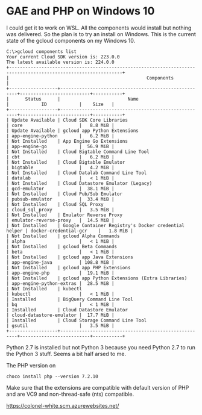 # GAE and PHP on Windows 10

I could get it to work on WSL.  All the components would install but nothing was delivered.  So the plan is to try an install on Windows.  This is the current state of the gcloud components on my Windows 10.

	C:\>gcloud components list
	Your current Cloud SDK version is: 223.0.0
	The latest available version is: 224.0.0
	+----------------------------------------------------------------------------------------------------------------+
	|                                                   Components                                                   |
	+------------------+------------------------------------------------------+--------------------------+-----------+
	|      Status      |                         Name                         |            ID            |    Size   |
	+------------------+------------------------------------------------------+--------------------------+-----------+
	| Update Available | Cloud SDK Core Libraries                             | core                     |   8.8 MiB |
	| Update Available | gcloud app Python Extensions                         | app-engine-python        |   6.2 MiB |
	| Not Installed    | App Engine Go Extensions                             | app-engine-go            |  56.9 MiB |
	| Not Installed    | Cloud Bigtable Command Line Tool                     | cbt                      |   6.2 MiB |
	| Not Installed    | Cloud Bigtable Emulator                              | bigtable                 |   4.2 MiB |
	| Not Installed    | Cloud Datalab Command Line Tool                      | datalab                  |   < 1 MiB |
	| Not Installed    | Cloud Datastore Emulator (Legacy)                    | gcd-emulator             |  38.1 MiB |
	| Not Installed    | Cloud Pub/Sub Emulator                               | pubsub-emulator          |  33.4 MiB |
	| Not Installed    | Cloud SQL Proxy                                      | cloud_sql_proxy          |   3.5 MiB |
	| Not Installed    | Emulator Reverse Proxy                               | emulator-reverse-proxy   |  14.5 MiB |
	| Not Installed    | Google Container Registry's Docker credential helper | docker-credential-gcr    |   1.8 MiB |
	| Not Installed    | gcloud Alpha Commands                                | alpha                    |   < 1 MiB |
	| Not Installed    | gcloud Beta Commands                                 | beta                     |   < 1 MiB |
	| Not Installed    | gcloud app Java Extensions                           | app-engine-java          | 108.8 MiB |
	| Not Installed    | gcloud app PHP Extensions                            | app-engine-php           |  19.1 MiB |
	| Not Installed    | gcloud app Python Extensions (Extra Libraries)       | app-engine-python-extras |  28.5 MiB |
	| Not Installed    | kubectl                                              | kubectl                  |   < 1 MiB |
	| Installed        | BigQuery Command Line Tool                           | bq                       |   < 1 MiB |
	| Installed        | Cloud Datastore Emulator                             | cloud-datastore-emulator |  17.7 MiB |
	| Installed        | Cloud Storage Command Line Tool                      | gsutil                   |   3.5 MiB |
	+------------------+------------------------------------------------------+--------------------------+-----------+
	
Python 2.7 is installed but not Python 3 because you need Python 2.7 to run the Python 3 stuff.  Seems a bit half arsed to me.

The PHP version on 

	choco install php --version 7.2.10
	
	
	
Make sure that the extensions are compatible with default version of PHP and are VC9 and non-thread-safe (nts) compatible.




<https://colonel-white.scm.azurewebsites.net/>

